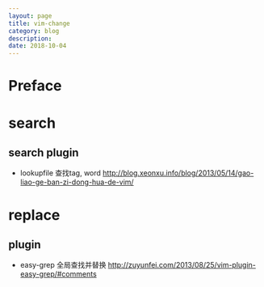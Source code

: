 ```yaml
---
layout: page
title: vim-change
category: blog
description: 
date: 2018-10-04
---
```

# Preface

# search

## search plugin
- lookupfile 查找tag, word
http://blog.xeonxu.info/blog/2013/05/14/gao-liao-ge-ban-zi-dong-hua-de-vim/

# replace

## plugin
- easy-grep 全局查找并替换
http://zuyunfei.com/2013/08/25/vim-plugin-easy-grep/#comments